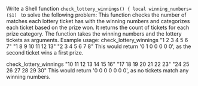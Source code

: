 Write a Shell function `check_lottery_winnings() {
local winning_numbers=($1)
` to solve the following problem:
This function checks the number of matches each lottery ticket has with the winning numbers
and categorizes each ticket based on the prize won. It returns the count of tickets for each prize category.
The function takes the winning numbers and the lottery tickets as arguments.
Example usage:
check_lottery_winnings "1 2 3 4 5 6 7" "1 8 9 10 11 12 13" "2 3 4 5 6 7 8"
This would return '0 1 0 0 0 0 0', as the second ticket wins a first prize.

check_lottery_winnings "10 11 12 13 14 15 16" "17 18 19 20 21 22 23" "24 25 26 27 28 29 30"
This would return '0 0 0 0 0 0 0', as no tickets match any winning numbers.
